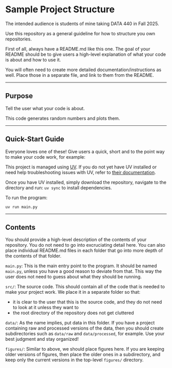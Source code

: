 # Sample Project Structure

The intended audience is students of mine taking DATA 440 in Fall 2025.

Use this repository as a general guideline for how to structure you own repositories.

First of all, always have a README.md like this one. The goal of your README should be to give users a high-level explanation of what your code is about and how to use it.

You will often need to create more detailed documentation/instructions as well. Place those in a separate file, and link to them from the README.

---

## Purpose

Tell the user what your code is about.

This code generates random numbers and plots them.

---

## Quick-Start Guide

Everyone loves one of these! Give users a quick, short and to the point way to make your code work, for example:

This project is managed using [UV](https://docs.astral.sh/uv/guides/install-python/). If you do not yet have UV installed or need help troubleshooting issues with UV, refer to [their documentation](https://docs.astral.sh/uv/guides/install-python/).

Once you have UV installed, simply download the repository, navigate to the directory and run: `uv sync` to install dependencies.

To run the program:

`uv run main.py`

---

## Contents

You should provide a high-level description of the contents of your repository. You do not need to go into excruciating detail here. You can also place individual README.md files in each folder that go into more depth of the contents of that folder.

`main.py`: This is the main entry point to the program. It should be named `main.py`, unless you have a good reason to deviate from that. This way the user does not need to guess about what they should be running.

`src/`: The source code. This should contain all of the code that is needed to make your project work. We place it in a separate folder so that:

- it is clear to the user that this is the source code, and they do not need to look at it unless they want to
- the root directory of the repository does not get cluttered

`data/`: As the name implies, put data in this folder. If you have a project containing raw and processed versions of the data, then you should create subdirectories such as `data/raw` and `data/processed`, for example. Use your best judgment and stay organized!

`figures/`: Similar to above, we should place figures here. If you are keeping older versions of figures, then place the older ones in a subdirectory, and keep only the current versions in the top-level `figures/` directory.
